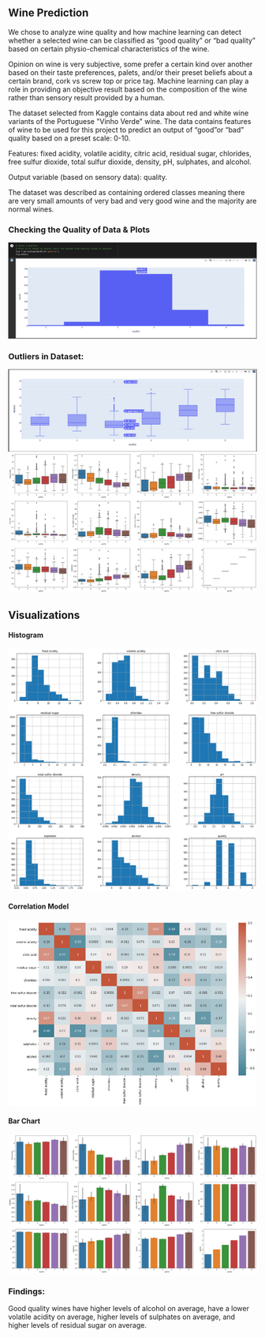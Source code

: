 ## Wine Prediction

We chose to analyze wine quality and how machine learning can detect whether a selected wine can be classified as “good quality” or “bad quality” based on certain physio-chemical characteristics of the wine.

Opinion on wine is very subjective, some prefer a certain kind over another based on their taste preferences, palets, and/or their preset beliefs about a certain brand, cork vs screw top or price tag. Machine learning can play a role in providing an objective result based on the composition of the wine rather than sensory result provided by a human.

The dataset selected from Kaggle contains data about red and white wine variants of the Portuguese "Vinho Verde" wine. The data contains features of wine to be used for this project to predict an output of “good”or “bad” quality based on a preset scale: 0-10.

Features: fixed acidity, volatile acidity, citric acid, residual sugar, chlorides, free sulfur dioxide, total sulfur dioxide, density, pH, sulphates, and alcohol.

Output variable (based on sensory data): quality.

The dataset was described as containing ordered classes meaning there are very small amounts of very bad and very good wine and the majority are normal wines.


### Checking the Quality of Data & Plots
![Image](https://github.com/eggsnbacon97/BUTLER-PROJECT3-GROUPC/blob/main/images/quality_bar.png?raw=true)

### Outliers in Dataset:
![Image](https://github.com/eggsnbacon97/BUTLER-PROJECT3-GROUPC/blob/main/images/alcohol_plotly_boxplot.png?raw=true)
![Image](https://github.com/eggsnbacon97/BUTLER-PROJECT3-GROUPC/blob/main/images/boxplots.png?raw=true)

## Visualizations

#### Histogram
![Image](https://github.com/eggsnbacon97/BUTLER-PROJECT3-GROUPC/blob/main/images/histograms.png?raw=true)

#### Correlation Model
![Image](https://github.com/eggsnbacon97/BUTLER-PROJECT3-GROUPC/blob/main/images/correlation_model.png?raw=true)

#### Bar Chart
![Image](https://github.com/eggsnbacon97/BUTLER-PROJECT3-GROUPC/blob/main/images/bar_charts.png?raw=true)

### Findings:
Good quality wines have higher levels of alcohol on average, have a lower volatile acidity on average, higher levels of sulphates on average, and higher levels of residual sugar on average.
